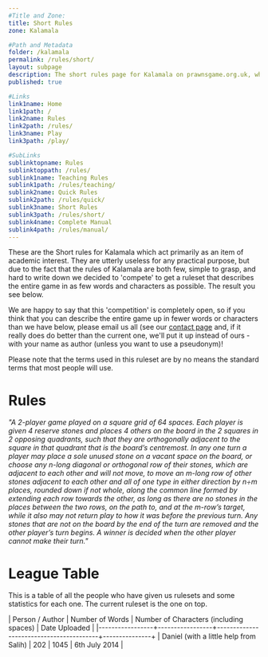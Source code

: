 ```yaml
---
#Title and Zone:
title: Short Rules
zone: Kalamala

#Path and Metadata
folder: /kalamala
permalink: /rules/short/
layout: subpage
description: The short rules page for Kalamala on prawnsgame.org.uk, where you can learn how to play the abstract strategy board game Kalamala. These rules are more for academic interest than utility.
published: true

#Links
link1name: Home
link1path: /
link2name: Rules
link2path: /rules/
link3name: Play
link3path: /play/

#SubLinks
sublinktopname: Rules
sublinktoppath: /rules/
sublink1name: Teaching Rules
sublink1path: /rules/teaching/
sublink2name: Quick Rules
sublink2path: /rules/quick/
sublink3name: Short Rules
sublink3path: /rules/short/
sublink4name: Complete Manual
sublink4path: /rules/manual/
---
```


These are the Short rules for Kalamala which act primarily as an item of academic interest. They are utterly useless for any practical purpose, but due to the fact that the rules of Kalamala are both few, simple to grasp, and hard to write down we decided to 'compete' to get a ruleset that describes the entire game in as few words and characters as possible. The result you see below.

We are happy to say that this 'competition' is completely open, so if you think that you can describe the entire game up in fewer words or characters than we have below, please email us all (see our [contact page](/contact/) and, if it really does do better than the current one, we'll put it up instead of ours - with your name as author (unless you want to use a pseudonym)!

Please note that the terms used in this ruleset are by no means the standard terms that most people will use.

Rules
=====

*"A 2-player game played on a square grid of 64 spaces. Each player is given 4 reserve stones and places 4 others on the board in the 2 squares in 2 opposing quadrants, such that they are orthogonally adjacent to the square in that quadrant that is the board’s centremost. In any one turn a player may place a sole unused stone on a vacant space on the board, or choose any n-long diagonal or orthogonal row of their stones, which are adjacent to each other and will not move, to move an m-long row of other stones adjacent to each other and all of one type in either direction by n÷m places, rounded down if not whole, along the common line formed by extending each row towards the other, as long as there are no stones in the places between the two rows, on the path to, and at the m-row’s target, while it also may not return play to how it was before the previous turn. Any stones that are not on the board by the end of the turn are removed and the other player’s turn begins. A winner is decided when the other player cannot make their turn."*

League Table
============

This is a table of all the people who have given us rulesets and some statistics for each one. The current ruleset is the one on top.

| Person / Author | Number of Words | Number of Characters (including spaces) | Date Uploaded |
|-----------------+-----------------+-----------------------------------------+---------------+
| Daniel (with a little help from Salih) | 202 | 1045 | 6th July 2014 |
